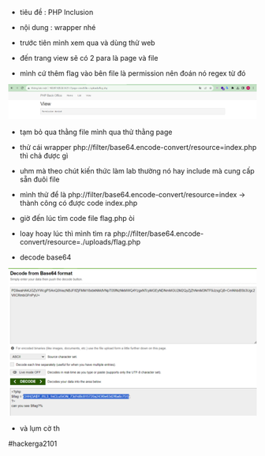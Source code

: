 - tiêu đề : PHP Inclusion 
- nội dung : wrapper nhé 

- trước tiên mình xem qua và dùng thử web 
- đến trang view sẽ có 2 para là page và file 
- mình cứ thêm flag vào bên file là permission nên đoán nó regex từ đó 

![Alt text](<../image/13.2.png>)

- tạm bỏ qua thằng file mình qua thử thằng page 

- thử cái wrapper php://filter/base64.encode-convert/resource=index.php thì chả được gì 
- uhm mà theo chút kiến thức làm lab thường nó hay include mà cung cấp sẵn đuôi file 

- mình thử để là php://filter/base64.encode-convert/resource=index -> thành công có được code index.php

- giờ đến lúc tìm code file flag.php òi 
- loay hoay lúc thì mình tìm ra php://filter/base64.encode-convert/resource=./uploads/flag.php
- decode base64

![Alt text](<../image/13.3.png>)

- và lụm cờ th 

#hackerga2101
